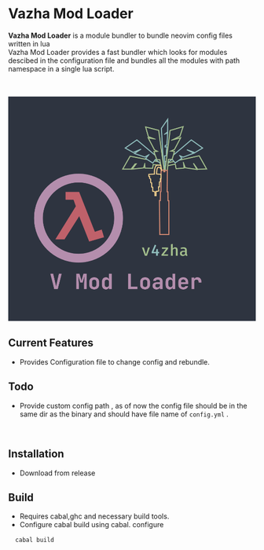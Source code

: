 # Vazha Mod Loader

**Vazha Mod Loader** 
is a module bundler to bundle neovim config files written in lua<br>
Vazha Mod Loader provides a fast bundler which looks for modules descibed in the configuration file and bundles all the modules with path namespace in a single lua script.

<br><br>
![v4zha](assets/v_mod.png)

## Current Features
  
- Provides Configuration file to change config and rebundle.<br>

## Todo 

- Provide custom config path , as of now the config file should be in the same dir as the binary and should have file name of `config.yml` .
 <br>

## Installation
- Download from release<br>

## Build   
- Requires cabal,ghc and necessary build tools.
- Configure cabal build using cabal. configure 
```bash
  cabal build
```
